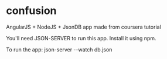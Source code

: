 # confusion
AngularJS + NodeJS + JsonDB app made from coursera tutorial

You'll need JSON-SERVER to run this app. Install it using npm.

To run the app:
json-server --watch db.json
